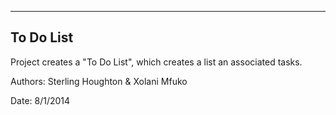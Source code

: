 ----------
To Do List
----------

Project creates a "To Do List", which creates a list an associated tasks.

Authors: Sterling Houghton & Xolani Mfuko

Date: 8/1/2014
